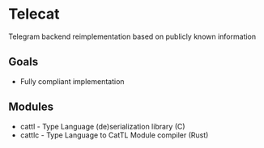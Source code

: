 # Telecat
Telegram backend reimplementation based on publicly known information

## Goals
* Fully compliant implementation

## Modules
* cattl - Type Language (de)serialization library (C)
* cattlc - Type Language to CatTL Module compiler (Rust)
